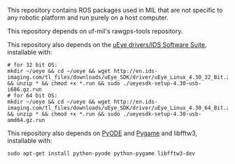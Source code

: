 This repository contains ROS packages used in MIL that are
not specific to any robotic platform and run purely on a
host computer.

This repository depends on uf-mil's rawgps-tools repository.

This repository also depends on the
[uEye drivers/IDS Software Suite](http://en.ids-imaging.com/download-ueye.html),
installable with:

    # for 32 bit OS:
    mkdir ~/ueye && cd ~/ueye && wget http://en.ids-imaging.com/tl_files/downloads/uEye_SDK/driver/uEye_Linux_4.30_32_Bit.zip && unzip * && chmod +x *.run && sudo ./ueyesdk-setup-4.30-usb-i686.gz.run
    # for 64 bit OS:
    mkdir ~/ueye && cd ~/ueye && wget http://en.ids-imaging.com/tl_files/downloads/uEye_SDK/driver/uEye_Linux_4.30_64_Bit.zip && unzip * && chmod +x *.run && sudo ./ueyesdk-setup-4.30-usb-amd64.gz.run

This repository also depends on [PyODE](http://pyode.sourceforge.net/)
and [Pygame](http://www.pygame.org/) and libfftw3, installable with:

    sudo apt-get install python-pyode python-pygame libfftw3-dev
